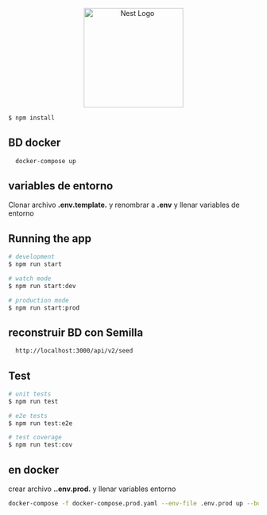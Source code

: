 <p align="center">
  <a href="http://nestjs.com/" target="blank"><img src="https://nestjs.com/img/logo-small.svg" width="200" alt="Nest Logo" /></a>
</p>


```bash
$ npm install
```

## BD docker
```bash
  docker-compose up
```

## variables de entorno

Clonar archivo __.env.template.__ y renombrar a __.env__
y llenar variables de entorno


## Running the app

```bash
# development
$ npm run start

# watch mode
$ npm run start:dev

# production mode
$ npm run start:prod
```

## reconstruir BD con Semilla

```bash
  http://localhost:3000/api/v2/seed
```

## Test

```bash
# unit tests
$ npm run test

# e2e tests
$ npm run test:e2e

# test coverage
$ npm run test:cov
```

## en docker

crear archivo __..env.prod.__ y llenar variables entorno

```sh
docker-compose -f docker-compose.prod.yaml --env-file .env.prod up --build
```

